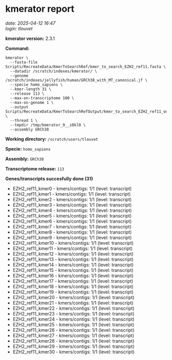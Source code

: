 # kmerator report
*date: 2025-04-12 16:47*  
*login: tlouvet*

**kmerator version:** 2.3.1

**Command:**

```
kmerator \
  --fasta-file Scripts/RecreateData/KmerToSearchRef/kmer_to_search_EZH2_ref11.fasta \
  --datadir /scratch/indexes/kmerator/ \
  --genome /scratch/indexes/jellyfish/human/GRCh38_with_MT_canonical.jf \
  --specie homo_sapiens \
  --kmer-length 31 \
  --release 113 \
  --max-on-transcriptome 100 \
  --max-on-genome 1 \
  --output Scripts/RecreateData/KmerToSearchRefOutput/kmer_to_search_EZH2_ref11_output \
  --thread 1 \
  --tmpdir /tmp/kmerator_9__i0kl0 \
  --assembly GRCh38
```

**Working directory:** `/scratch/users/tlouvet`

**Specie:** `homo_sapiens`

**Assembly:** `GRCh38`

**Transcriptome release:** `113`

**Genes/transcripts succesfully done (31)**

- EZH2_ref11_kmer0 - kmers/contigs: 1/1 (level: transcript)
- EZH2_ref11_kmer1 - kmers/contigs: 1/1 (level: transcript)
- EZH2_ref11_kmer2 - kmers/contigs: 1/1 (level: transcript)
- EZH2_ref11_kmer3 - kmers/contigs: 1/1 (level: transcript)
- EZH2_ref11_kmer4 - kmers/contigs: 1/1 (level: transcript)
- EZH2_ref11_kmer5 - kmers/contigs: 1/1 (level: transcript)
- EZH2_ref11_kmer6 - kmers/contigs: 1/1 (level: transcript)
- EZH2_ref11_kmer7 - kmers/contigs: 1/1 (level: transcript)
- EZH2_ref11_kmer8 - kmers/contigs: 1/1 (level: transcript)
- EZH2_ref11_kmer9 - kmers/contigs: 1/1 (level: transcript)
- EZH2_ref11_kmer10 - kmers/contigs: 1/1 (level: transcript)
- EZH2_ref11_kmer11 - kmers/contigs: 1/1 (level: transcript)
- EZH2_ref11_kmer12 - kmers/contigs: 1/1 (level: transcript)
- EZH2_ref11_kmer13 - kmers/contigs: 1/1 (level: transcript)
- EZH2_ref11_kmer14 - kmers/contigs: 1/1 (level: transcript)
- EZH2_ref11_kmer15 - kmers/contigs: 1/1 (level: transcript)
- EZH2_ref11_kmer16 - kmers/contigs: 1/1 (level: transcript)
- EZH2_ref11_kmer17 - kmers/contigs: 1/1 (level: transcript)
- EZH2_ref11_kmer18 - kmers/contigs: 1/1 (level: transcript)
- EZH2_ref11_kmer19 - kmers/contigs: 1/1 (level: transcript)
- EZH2_ref11_kmer20 - kmers/contigs: 1/1 (level: transcript)
- EZH2_ref11_kmer21 - kmers/contigs: 1/1 (level: transcript)
- EZH2_ref11_kmer22 - kmers/contigs: 1/1 (level: transcript)
- EZH2_ref11_kmer23 - kmers/contigs: 1/1 (level: transcript)
- EZH2_ref11_kmer24 - kmers/contigs: 1/1 (level: transcript)
- EZH2_ref11_kmer25 - kmers/contigs: 1/1 (level: transcript)
- EZH2_ref11_kmer26 - kmers/contigs: 1/1 (level: transcript)
- EZH2_ref11_kmer27 - kmers/contigs: 1/1 (level: transcript)
- EZH2_ref11_kmer28 - kmers/contigs: 1/1 (level: transcript)
- EZH2_ref11_kmer29 - kmers/contigs: 1/1 (level: transcript)
- EZH2_ref11_kmer30 - kmers/contigs: 1/1 (level: transcript)

